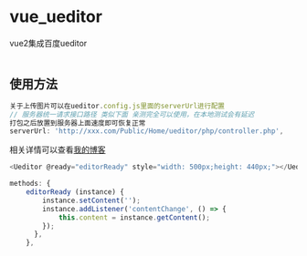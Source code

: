 # vue_ueditor
vue2集成百度ueditor<br><br>
## 使用方法<br>

```javascript
关于上传图片可以在ueditor.config.js里面的serverUrl进行配置
// 服务器统一请求接口路径 类似下面 亲测完全可以使用，在本地测试会有延迟
打包之后放置到服务器上面速度即可恢复正常
serverUrl: 'http://xxx.com/Public/Home/ueditor/php/controller.php',
```

相关详情可以查看[我的博客](http://www.cnblogs.com/cshhs/p/6555398.html)  

```javascript 
<Ueditor @ready="editorReady" style="width: 500px;height: 440px;"></Ueditor>
```

```javascript    
methods: {
    editorReady (instance) {
        instance.setContent('');
        instance.addListener('contentChange', () => {
            this.content = instance.getContent();
        });
      },
    },
```

